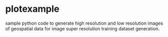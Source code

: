 # plotexample

sample python code to generate high resolution and low resolution images of geospatial data for image super resolution training dataset generation.
